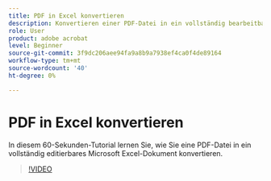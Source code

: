 ```yaml
---
title: PDF in Excel konvertieren
description: Konvertieren einer PDF-Datei in ein vollständig bearbeitbares Microsoft Excel-Dokument
role: User
product: adobe acrobat
level: Beginner
source-git-commit: 3f9dc206aee94fa9a8b9a7938ef4ca0f4de89164
workflow-type: tm+mt
source-wordcount: '40'
ht-degree: 0%

---
```


# PDF in Excel konvertieren

In diesem 60-Sekunden-Tutorial lernen Sie, wie Sie eine PDF-Datei in ein vollständig editierbares Microsoft Excel-Dokument konvertieren.

>[!VIDEO](https://video.tv.adobe.com/v/3409908?quality=12&learn=on&hidetitle=true)
